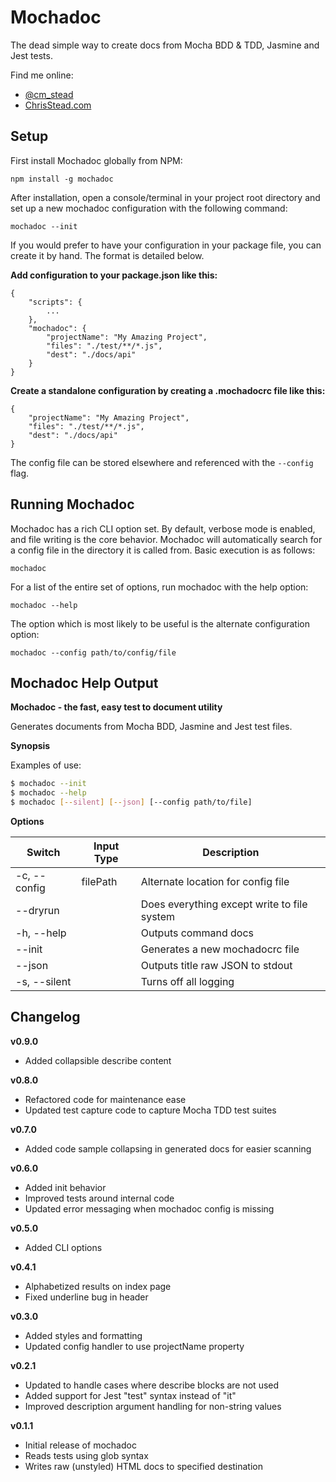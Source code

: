 Mochadoc
========

The dead simple way to create docs from Mocha BDD & TDD, Jasmine and Jest tests.

Find me online:
- [@cm_stead](https://twitter.com/cm_stead)
- [ChrisStead.com](http://www.chrisstead.com)

## Setup ##

First install Mochadoc globally from NPM:

`npm install -g mochadoc`

After installation, open a console/terminal in your project root directory and set up a new mochadoc configuration with the following command:

`mochadoc --init`

If you would prefer to have your configuration in your package file, you can create it by hand.  The format is detailed below.

**Add configuration to your package.json like this:**

```
{
    "scripts": {
        ...
    },
    "mochadoc": {
        "projectName": "My Amazing Project",
        "files": "./test/**/*.js",
        "dest": "./docs/api"
    }
}
```

**Create a standalone configuration by creating a .mochadocrc file like this:**

```
{
    "projectName": "My Amazing Project",
    "files": "./test/**/*.js",
    "dest": "./docs/api"
}
```

The config file can be stored elsewhere and referenced with the `--config` flag.

## Running Mochadoc ##

Mochadoc has a rich CLI option set.  By default, verbose mode is enabled, and file writing is the core behavior.  Mochadoc will automatically search for a config file in the directory it is called from.  Basic execution is as follows:

`mochadoc`

For a list of the entire set of options, run mochadoc with the help option:

`mochadoc --help`

The option which is most likely to be useful is the alternate configuration option:

`mochadoc --config path/to/config/file`

## Mochadoc Help Output ##

__Mochadoc - the fast, easy test to document utility__

  Generates documents from Mocha BDD, Jasmine and Jest test files.

__Synopsis__

Examples of use:

```bash
$ mochadoc --init
$ mochadoc --help
$ mochadoc [--silent] [--json] [--config path/to/file]
```

__Options__

| Switch | Input Type | Description |
| --- | --- | --- |
| -c, --config | filePath | Alternate location for config file|
| --dryrun | | Does everything except write to file system |
| -h, --help | | Outputs command docs |
| --init | | Generates a new mochadocrc file |
| --json | | Outputs title raw JSON to stdout |
| -s, --silent | | Turns off all logging |

## Changelog ##

**v0.9.0**

- Added collapsible describe content

**v0.8.0**

- Refactored code for maintenance ease
- Updated test capture code to capture Mocha TDD test suites

**v0.7.0**

- Added code sample collapsing in generated docs for easier scanning

**v0.6.0**

- Added init behavior
- Improved tests around internal code
- Updated error messaging when mochadoc config is missing

**v0.5.0**

- Added CLI options

**v0.4.1**

- Alphabetized results on index page
- Fixed underline bug in header

**v0.3.0**

- Added styles and formatting
- Updated config handler to use projectName property

**v0.2.1**

- Updated to handle cases where describe blocks are not used
- Added support for Jest "test" syntax instead of "it"
- Improved description argument handling for non-string values

**v0.1.1**

- Initial release of mochadoc
- Reads tests using glob syntax
- Writes raw (unstyled) HTML docs to specified destination

